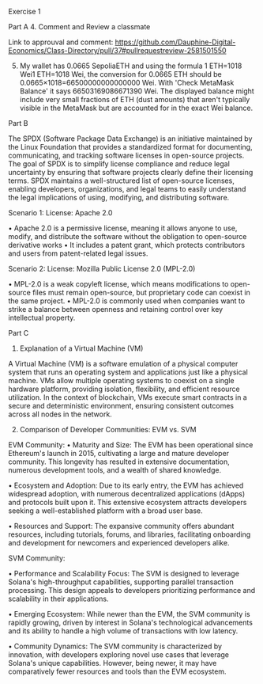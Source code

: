 Exercise 1 

Part A 
4. Comment and Review a classmate

   Link to approuval and comment: https://github.com/Dauphine-Digital-Economics/Class-Directory/pull/37#pullrequestreview-2581501550

5. My wallet has 0.0665 SepoliaETH and using the formula 1 ETH=1018 Wei1 ETH=1018 Wei, the conversion for 0.0665 ETH should be 0.0665×1018=66500000000000000 Wei.
   With 'Check MetaMask Balance' it says 66503169086671390 Wei. The displayed balance might include very small fractions of ETH (dust amounts) that aren't typically visible in the MetaMask but are accounted for in the exact Wei balance.
   
Part B

The SPDX (Software Package Data Exchange) is an initiative maintained by the Linux Foundation that provides a standardized format for documenting, communicating, and tracking software licenses in open-source projects. The goal of SPDX is to simplify license compliance and reduce legal uncertainty by ensuring that software projects clearly define their licensing terms. SPDX maintains a well-structured list of open-source licenses, enabling developers, organizations, and legal teams to easily understand the legal implications of using, modifying, and distributing software.

Scenario 1: License: Apache 2.0

•	Apache 2.0 is a permissive license, meaning it allows anyone to use, modify, and distribute the software without the obligation to open-source derivative works
•	It includes a patent grant, which protects contributors and users from patent-related legal issues.

Scenario 2: License: Mozilla Public License 2.0 (MPL-2.0)

•	MPL-2.0 is a weak copyleft license, which means modifications to open-source files must remain open-source, but proprietary code can coexist in the same project.
•	MPL-2.0 is commonly used when companies want to strike a balance between openness and retaining control over key intellectual property.

Part C 

1. Explanation of a Virtual Machine (VM) 

A Virtual Machine (VM) is a software emulation of a physical computer system that runs an operating system and applications just like a physical machine. VMs allow multiple operating systems to coexist on a single hardware platform, providing isolation, flexibility, and efficient resource utilization. In the context of blockchain, VMs execute smart contracts in a secure and deterministic environment, ensuring consistent outcomes across all nodes in the network.

2. Comparison of Developer Communities: EVM vs. SVM

EVM Community:
•	Maturity and Size: The EVM has been operational since Ethereum's launch in 2015, cultivating a large and mature developer community. This longevity has resulted in extensive documentation, numerous development tools, and a wealth of shared knowledge.

•	Ecosystem and Adoption: Due to its early entry, the EVM has achieved widespread adoption, with numerous decentralized applications (dApps) and protocols built upon it. This extensive ecosystem attracts developers seeking a well-established platform with a broad user base.

•	Resources and Support: The expansive community offers abundant resources, including tutorials, forums, and libraries, facilitating onboarding and development for newcomers and experienced developers alike.

SVM Community:

•	Performance and Scalability Focus: The SVM is designed to leverage Solana's high-throughput capabilities, supporting parallel transaction processing. This design appeals to developers prioritizing performance and scalability in their applications.

•	Emerging Ecosystem: While newer than the EVM, the SVM community is rapidly growing, driven by interest in Solana's technological advancements and its ability to handle a high volume of transactions with low latency.

•	Community Dynamics: The SVM community is characterized by innovation, with developers exploring novel use cases that leverage Solana's unique capabilities. However, being newer, it may have comparatively fewer resources and tools than the EVM ecosystem.







